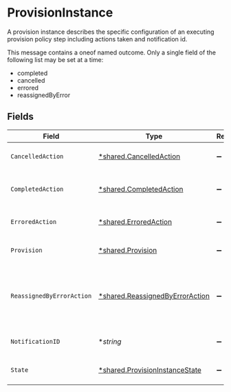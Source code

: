 # ProvisionInstance

A provision instance describes the specific configuration of an executing provision policy step including actions taken and notification id.

This message contains a oneof named outcome. Only a single field of the following list may be set at a time:
  - completed
  - cancelled
  - errored
  - reassignedByError



## Fields

| Field                                                                                                                                    | Type                                                                                                                                     | Required                                                                                                                                 | Description                                                                                                                              |
| ---------------------------------------------------------------------------------------------------------------------------------------- | ---------------------------------------------------------------------------------------------------------------------------------------- | ---------------------------------------------------------------------------------------------------------------------------------------- | ---------------------------------------------------------------------------------------------------------------------------------------- |
| `CancelledAction`                                                                                                                        | [*shared.CancelledAction](../../models/shared/cancelledaction.md)                                                                        | :heavy_minus_sign:                                                                                                                       | The outcome of a provision instance that is cancelled.                                                                                   |
| `CompletedAction`                                                                                                                        | [*shared.CompletedAction](../../models/shared/completedaction.md)                                                                        | :heavy_minus_sign:                                                                                                                       | The outcome of a provision instance that has been completed succesfully.                                                                 |
| `ErroredAction`                                                                                                                          | [*shared.ErroredAction](../../models/shared/erroredaction.md)                                                                            | :heavy_minus_sign:                                                                                                                       | The outcome of a provision instance that has errored.                                                                                    |
| `Provision`                                                                                                                              | [*shared.Provision](../../models/shared/provision.md)                                                                                    | :heavy_minus_sign:                                                                                                                       | The provision step references a provision policy for this step.                                                                          |
| `ReassignedByErrorAction`                                                                                                                | [*shared.ReassignedByErrorAction](../../models/shared/reassignedbyerroraction.md)                                                        | :heavy_minus_sign:                                                                                                                       | The ReassignedByErrorAction object describes the outcome of a policy step that has been reassigned because it had an error provisioning. |
| `NotificationID`                                                                                                                         | **string*                                                                                                                                | :heavy_minus_sign:                                                                                                                       | This indicates the notification id for this step.                                                                                        |
| `State`                                                                                                                                  | [*shared.ProvisionInstanceState](../../models/shared/provisioninstancestate.md)                                                          | :heavy_minus_sign:                                                                                                                       | This property indicates the current state of this step.                                                                                  |